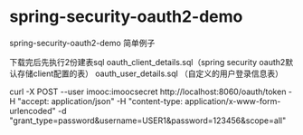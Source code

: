 # spring-security-oauth2-demo
spring-security-oauth2-demo  简单例子

下载完后先执行2份建表sql
oauth_client_details.sql（spring security oauth2默认存储client配置的表）
oauth_user_details.sql  （自定义的用户登录信息表）

curl -X POST --user imooc:imoocsecret http://localhost:8060/oauth/token -H "accept: application/json" -H "content-type: application/x-www-form-urlencoded" -d "grant_type=password&username=USER1&password=123456&scope=all"
